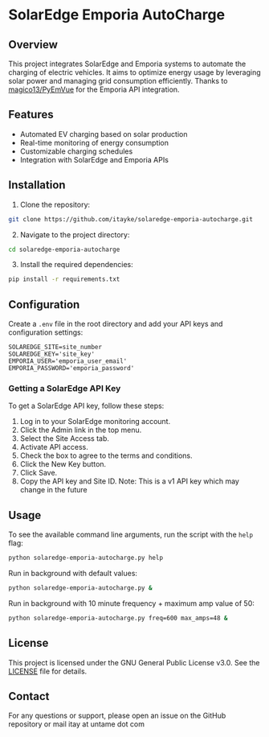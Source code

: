 # SolarEdge Emporia AutoCharge

## Overview
This project integrates SolarEdge and Emporia systems to automate the charging of electric vehicles. It aims to optimize energy usage by leveraging solar power and managing grid consumption efficiently.
Thanks to [magico13/PyEmVue](https://github.com/magico13/PyEmVue) for the Emporia API integration.

## Features
- Automated EV charging based on solar production
- Real-time monitoring of energy consumption
- Customizable charging schedules
- Integration with SolarEdge and Emporia APIs 

## Installation
1. Clone the repository:
  ```sh
  git clone https://github.com/itayke/solaredge-emporia-autocharge.git
  ```
2. Navigate to the project directory:
  ```sh
  cd solaredge-emporia-autocharge
  ```
3. Install the required dependencies:
  ```sh
  pip install -r requirements.txt
  ```

## Configuration
Create a `.env` file in the root directory and add your API keys and configuration settings:
```env
SOLAREDGE_SITE=site_number
SOLAREDGE_KEY='site_key'
EMPORIA_USER='emporia_user_email'
EMPORIA_PASSWORD='emporia_password'
```

### Getting a SolarEdge API Key
To get a SolarEdge API key, follow these steps:
1. Log in to your SolarEdge monitoring account.
2. Click the Admin link in the top menu.
3. Select the Site Access tab.
4. Activate API access.
5. Check the box to agree to the terms and conditions.
6. Click the New Key button.
7. Click Save.
8. Copy the API key and Site ID.
Note: This is a v1 API key which may change in the future

## Usage
To see the available command line arguments, run the script with the `help` flag:
```sh
python solaredge-emporia-autocharge.py help
```

Run in background with default values:
```sh
python solaredge-emporia-autocharge.py &
```

Run in background with 10 minute frequency + maximum amp value of 50:
```sh
python solaredge-emporia-autocharge.py freq=600 max_amps=48 &
```

## License
This project is licensed under the GNU General Public License v3.0. See the [LICENSE](LICENSE) file for details.

## Contact
For any questions or support, please open an issue on the GitHub repository or mail itay at untame dot com
